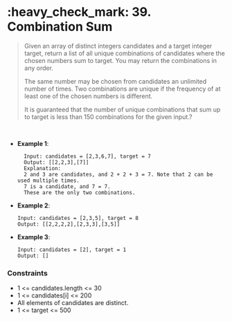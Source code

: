 <h1>:heavy_check_mark: 39. Combination Sum</h1>
<blockquote>Given an array of distinct integers candidates and a target integer target, return a list of all unique combinations of candidates where the chosen numbers sum to target. You may return the combinations in any order.

The same number may be chosen from candidates an unlimited number of times. Two combinations are unique if the frequency of at least one of the chosen numbers is different.

It is guaranteed that the number of unique combinations that sum up to target is less than 150 combinations for the given input.?</blockquote><br>

* **Example 1**:<br>

        Input: candidates = [2,3,6,7], target = 7
        Output: [[2,2,3],[7]]
        Explanation:
        2 and 3 are candidates, and 2 + 2 + 3 = 7. Note that 2 can be used multiple times.
        7 is a candidate, and 7 = 7.
        These are the only two combinations.
      
* **Example 2**:<br>

      Input: candidates = [2,3,5], target = 8
      Output: [[2,2,2,2],[2,3,3],[3,5]]

* **Example 3**:<br>

      Input: candidates = [2], target = 1
      Output: []


### **Constraints**
* 1 <= candidates.length <= 30
* 1 <= candidates[i] <= 200
* All elements of candidates are distinct.
* 1 <= target <= 500
